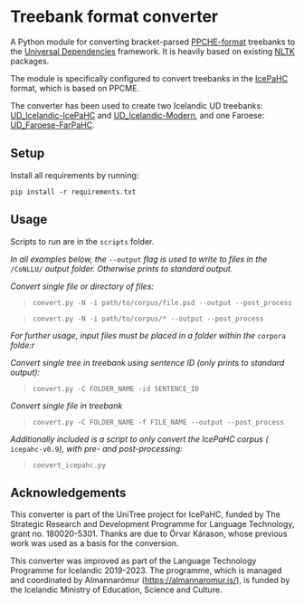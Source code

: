 # Treebank format converter

A Python module for converting bracket-parsed [PPCHE-format](https://www.ling.upenn.edu/hist-corpora/) treebanks to the [Universal Dependencies](https://universaldependencies.org/) framework. It is heavily based on existing [NLTK](https://www.nltk.org/) packages.

The module is specifically configured to convert treebanks in the [IcePaHC](https://linguist.is/icelandic_treebank/Icelandic_Parsed_Historical_Corpus_(IcePaHC)) format, which is based on PPCME.

The converter has been used to create two Icelandic UD treebanks: [UD_Icelandic-IcePaHC](https://github.com/UniversalDependencies/UD_Icelandic-IcePaHC/tree/master) and [UD_Icelandic-Modern](https://github.com/UniversalDependencies/UD_Icelandic-Modern/tree/master), and one Faroese: [UD_Faroese-FarPaHC](https://github.com/UniversalDependencies/UD_Faroese-FarPaHC/tree/master).

## Setup

Install all requirements by running: 

`pip install -r requirements.txt`

## Usage

Scripts to run are in the `scripts` folder.

_In all examples below, the_ `--output` _flag is used to write to files in the_ `/CoNLLU/` _output folder. Otherwise prints to standard output._

*Convert single file or directory of files:*

> `convert.py -N -i path/to/corpus/file.psd --output --post_process`

> `convert.py -N -i path/to/corpus/* --output --post_process`

_For further usage, input files must be placed in a folder within the_ `corpora` _folde:r_

*Convert single tree in treebank using sentence ID (only prints to standard output):*

> `convert.py -C FOLDER_NAME -id SENTENCE_ID`

*Convert single file in treebank*

> `convert.py -C FOLDER_NAME -f FILE_NAME --output --post_process`

_Additionally included is a script to only convert the IcePaHC corpus (_ `icepahc-v0.9`_), with pre- and post-processing:_

> `convert_icepahc.py`


## Acknowledgements
This converter is part of the UniTree project for IcePaHC, funded by The Strategic Research and Development Programme for Language Technology, grant no. 180020-5301. Thanks are due to Örvar Kárason, whose previous work was used as a basis for the conversion.

This converter was improved as part of the Language Technology Programme for Icelandic 2019-2023. The programme, which is managed and coordinated by Almannarómur (https://almannaromur.is/), is funded by the Icelandic Ministry of Education, Science and Culture.
